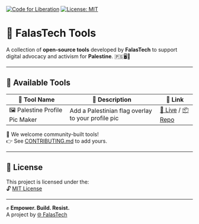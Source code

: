 [![Code for Liberation](https://img.shields.io/badge/🇵🇸%20Code_for_Liberation-falastech.org-%23E60023.svg)](https://falastech.org)
[![License: MIT](https://img.shields.io/badge/License-MIT-lightgrey.svg)](https://github.com/FalasTech/falastech-tools/blob/main/LICENSE)

# 🧰 FalasTech Tools

A collection of **open-source tools** developed by **FalasTech** to support digital advocacy and activism for **Palestine**. 🇵🇸🖥️📢

---

## 🧪 Available Tools

| 🧰 **Tool Name** | 🧾 **Description**         | 🔗 **Link**                 |
|------------------|----------------------------|-----------------------------|
| 🖼️ Palestine Profile Pic Maker | Add a Palestinian flag overlay to your profile pic | [🔗 Live](https://ppm.falastech.org) / [📦 Repo](https://github.com/FalasTech/falastech-ppm) |

💬 We welcome community-built tools!  
👉 See [CONTRIBUTING.md](CONTRIBUTING.md) to add yours.

---

## 📄 License

This project is licensed under the:  
🔓 [MIT License](LICENSE)

---

✊ **Empower. Build. Resist.**  
A project by [🌐 FalasTech](https://falastech.org)
